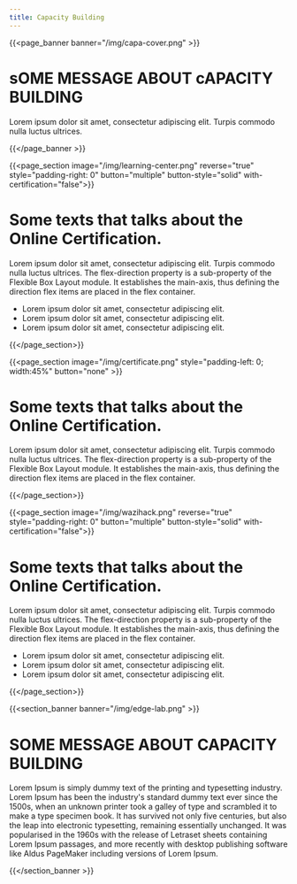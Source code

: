 ```yaml
---
title: Capacity Building
---
```


{{<page_banner banner="/img/capa-cover.png" >}}

# sOME MESSAGE ABOUT cAPACITY BUILDING

Lorem ipsum dolor sit amet, consectetur adipiscing elit. Turpis commodo nulla luctus ultrices.

{{</page_banner >}}

{{<page_section image="/img/learning-center.png" reverse="true" style="padding-right: 0" button="multiple" button-style="solid" with-certification="false">}}

# Some texts that talks about the Online Certification.
Lorem ipsum dolor sit amet, consectetur adipiscing elit. Turpis commodo nulla luctus ultrices. The flex-direction property is a sub-property of the Flexible Box Layout module. It establishes the main-axis, thus defining the direction flex items are placed in the flex container.
- Lorem ipsum dolor sit amet, consectetur adipiscing elit.
- Lorem ipsum dolor sit amet, consectetur adipiscing elit.
- Lorem ipsum dolor sit amet, consectetur adipiscing elit.

{{</page_section>}}

{{<page_section image="/img/certificate.png" style="padding-left: 0; width:45%" button="none" >}}

# Some texts that talks about the Online Certification.
Lorem ipsum dolor sit amet, consectetur adipiscing elit. Turpis commodo nulla luctus ultrices. The flex-direction property is a sub-property of the Flexible Box Layout module. It establishes the main-axis, thus defining the direction flex items are placed in the flex container.

{{</page_section>}}

{{<page_section image="/img/wazihack.png" reverse="true" style="padding-right: 0" button="multiple" button-style="solid" with-certification="false">}}

# Some texts that talks about the Online Certification.
Lorem ipsum dolor sit amet, consectetur adipiscing elit. Turpis commodo nulla luctus ultrices. The flex-direction property is a sub-property of the Flexible Box Layout module. It establishes the main-axis, thus defining the direction flex items are placed in the flex container.
- Lorem ipsum dolor sit amet, consectetur adipiscing elit.
- Lorem ipsum dolor sit amet, consectetur adipiscing elit.
- Lorem ipsum dolor sit amet, consectetur adipiscing elit.

{{</page_section>}}

{{<section_banner banner="/img/edge-lab.png" >}}

# SOME MESSAGE ABOUT CAPACITY BUILDING

Lorem Ipsum is simply dummy text of the printing and typesetting industry. Lorem Ipsum has been the industry's standard dummy text ever since the 1500s, when an unknown printer took a galley of type and scrambled it to make a type specimen book. It has survived not only five centuries, but also the leap into electronic typesetting, remaining essentially unchanged. It was popularised in the 1960s with the release of Letraset sheets containing Lorem Ipsum passages, and more recently with desktop publishing software like Aldus PageMaker including versions of Lorem Ipsum.

{{</section_banner >}}
